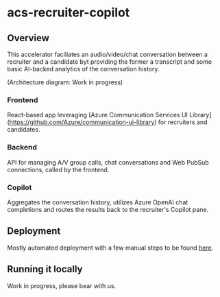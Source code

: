 # acs-recruiter-copilot

## Overview

This accelerator faciliates an audio/video/chat conversation between a recruiter and a candidate byt providing the former a transcript and some basic AI-backed analytics of the conversation history.

(Architecture diagram: Work in progress)

### Frontend
React-based app leveraging [Azure Communication Services UI Library] (https://github.com/Azure/communication-ui-library) for recruiters and candidates.

### Backend
API for managing A/V group calls, chat conversations and Web PubSub connections, called by the frontend.

### Copilot
Aggregates the conversation history, utilizes Azure OpenAI chat completions and routes the results back to the recruiter's Copilot pane.

## Deployment
Mostly automated deployment with a few manual steps to be found [here](deployment/README.md).

## Running it locally
Work in progress, please bear with us.

